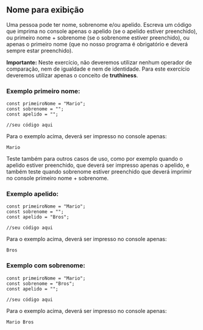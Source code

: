 ## Nome para exibição

Uma pessoa pode ter nome, sobrenome e/ou apelido.
Escreva um código que imprima no console apenas o apelido (se o apelido estiver preenchido), ou primeiro nome + sobrenome (se o sobrenome estiver preenchido), ou apenas o primeiro nome (que no nosso programa é obrigatório e deverá sempre estar preenchido).

**Importante:** Neste exercício, não deveremos utilizar nenhum operador de comparação, nem de igualdade e nem de identidade. Para este exercício deveremos utilizar apenas o conceito de **truthiness**.

### Exemplo primeiro nome:

```javascript=
const primeiroNome = "Mario";
const sobrenome = "";
const apelido = "";

//seu código aqui
```

Para o exemplo acima, deverá ser impresso no console apenas:
```
Mario
```

Teste também para outros casos de uso, como por exemplo quando o apelido estiver preenchido, que deverá ser impresso apenas o apelido, e também teste quando sobrenome estiver preenchido que deverá imprimir no console primeiro nome + sobrenome.

### Exemplo apelido:
```javascript=
const primeiroNome = "Mario";
const sobrenome = "";
const apelido = "Bros";

//seu código aqui
```

Para o exemplo acima, deverá ser impresso no console apenas:
```
Bros
```

### Exemplo com sobrenome:
```javascript=
const primeiroNome = "Mario";
const sobrenome = "Bros";
const apelido = "";

//seu código aqui
```

Para o exemplo acima, deverá ser impresso no console apenas:
```
Mario Bros
```